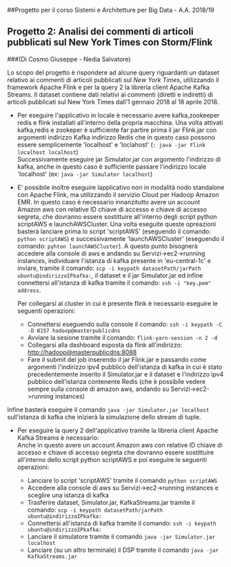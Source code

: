##Progetto per il corso Sistemi e Architetture per Big Data - A.A. 2018/19
## Progetto 2: Analisi dei commenti di articoli pubblicati sul New York Times con Storm/Flink
###(Di Cosmo Giuseppe - Nedia Salvatore)

Lo scopo del progetto è rispondere ad alcune query riguardanti un dataset relativo ai commenti di articoli
pubblicati sul *New York Times*, utilizzando il framework Apache Flink e per la query 2 la libreria client Apache Kafka Streams.
Il dataset contiene dati relativi ai commenti (diretti e indiretti) di articoli pubblicati sul New York Times
dall’1 gennaio 2018 al 18 aprile 2018.

* Per eseguire l'applicativo in locale è necessario avere kafka,zookeeper redis e flink installati all'interno della propria macchina. Una volta attivati kafka,redis e zookeper è sufficiente far partire prima il jar Flink.jar con argomenti indirizzo Kafka indirizzo Redis che in questo caso possono essere semplicemente 'localhost' e 'loclahost' (```: java -jar Flink localhost localhost```)
<br>Successivamente eseguire jar Simulator.jar con argomento l'indirizzo di kafka, anche in questo caso è sufficiente passare l'indirizzo locale 'localhost' (ex: ```java -jar Simulator localhost```)

* E' possibile inoltre eseguire lapplicativo non in modalità nodo standalone con Apache Flink, ma utilizzando il servizio Cloud per Hadoop Amazon EMR.
In questo caso è necessario innanzitutto avere un account Amazon aws con relative ID chiave di accesso e chiave di accesso segreta, che dovranno essere sostittuire all'interno degli script python scriptAWS e launchAWSCluster.
Una volta eseguite queste opreazioni basterà lanciare prima lo script 'scriptAWS' (eseguendo il comando:``` python scriptAWS```) e successivamente 'launchAWSCluster' (eseguendo il comando: ```pyhton launchAWSCluster```).
A questo punto bisognerà accedere alla console di aws e andando su Servizi->ec2->running instances, individuare l'istanza di kafka presente in 'eu-central-1c' e inviare, tramite il comando: ```scp -i keypath datasetPath/jarPath ubuntu@indirizzoIPkafka:```, il dataset e il jar Simulator.jar ed infine connettersi all'istanza di kafka tramite il comando: ```ssh -i "key.pem" address```.

    Per collegarsi al cluster in cui è presente flink è necessario eseguire le seguenti operazioni:
    *  Connettersi eseguendo sulla console il comando: ```ssh -i keypath -C -D 8157 hadoop@masterpublicdns``` 
    *  Avviare la sesione tramite il comando: ```flink-yarn-session -n 2 -d```
    *  Collegarsi alla dashboard esposta da flink all'indirizzo: <http://hadoop@masterpublicdns:8088> 
    *  Fare il submit del job inserendo il jar Flink.jar e passando come argomenti l'indirizzo ipv4 pubblico dell'istanza di kafka in cui è stato precedentemente inserito il Simulator.jar e il dataset e l'indirizzo ipv4 pubblico dell'istanza contenente Redis (che è possibile vedere sempre sulla console di amazon aws, andando su Servizi->ec2->running instances)

Infine basterà eseguire il comando ```java -jar Simulator.jar localhost``` sull'istanza di kafka che inizierà la simulazione dello stream di tuple.

* Per eseguire la query 2 dell'applicativo tramite la libreria client Apache Kafka Streams è necessario:<br>
Anche in questo avere un account Amazon aws con relative ID chiave di accesso e chiave di accesso segreta che dovranno essere sostittuire all'interno dello script python scriptAWS e poi eseguire le seguenti operazioni:

    * Lanciare lo script 'scriptAWS' tramite il comando ```python scriptAWS```
    * Accedere alla console di aws su Servizi->ec2->running instances e sceglire una istanza di kafka
    * Trasferire dataset, Simulator.jar, KafkaStreams.jar tramite il comando: ```scp -i keypath datasetPath/jarPath ubuntu@indirizzoIPkafka:```
    * Connettersi all'istanza di kafka tramite il comando: ```ssh -i keypath ubuntu@indirizzoIPkafka:```
    * Lanciare il simulatore tramite il comando ```java -jar Simulator.jar localhost```
    * Lanciare (su un altro terminale) il DSP tramite il comando ```java -jar KafkaStreams.jar```


